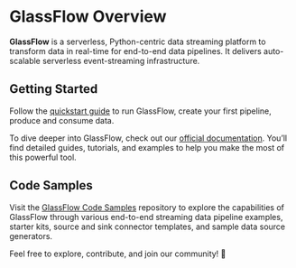 # GlassFlow Overview

**GlassFlow** is a serverless, Python-centric data streaming platform to transform data in real-time for end-to-end 
data pipelines. It delivers auto-scalable serverless event-streaming infrastructure.

## Getting Started

Follow the [quickstart guide](https://learn.glassflow.dev/docs/get-started/quickstart) to run GlassFlow, create your first pipeline, produce and consume data.

To dive deeper into GlassFlow, check out our [official documentation](https://learn.glassflow.dev/docs). 
You’ll find detailed guides, tutorials, and examples to help you make the most of this powerful tool.

## Code Samples

Visit the [GlassFlow Code Samples](https://github.com/glassflow/glassflow-examples) repository to explore the capabilities of GlassFlow through various end-to-end streaming data pipeline examples, starter kits, source and sink connector templates, and sample data source generators.

Feel free to explore, contribute, and join our community! 🚀
